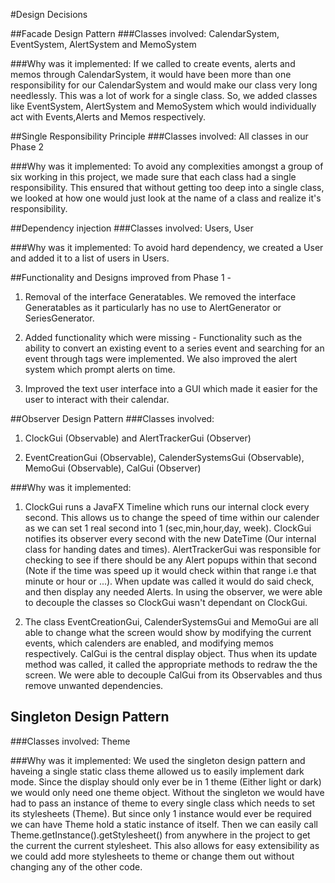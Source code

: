 #Design Decisions

##Facade Design Pattern
###Classes involved:
CalendarSystem, EventSystem, AlertSystem and MemoSystem

###Why was it implemented:
If we called to create events, alerts and memos through CalendarSystem, it would have been more than one responsibility for our
CalendarSystem and would make our class very long needlessly. This was a lot of work for a single class. So, we added classes
like EventSystem, AlertSystem and MemoSystem which would individually act with Events,Alerts and Memos respectively.

##Single Responsibility Principle
###Classes involved:
All classes in our Phase 2

###Why was it implemented:
To avoid any complexities amongst a group of six working in this project, we made sure that each class had a single responsibility.
This ensured that without getting too deep into a single class, we looked at how one would just look at the name of a class and realize
it's responsibility.

##Dependency injection
###Classes involved:
Users, User

###Why was it implemented:
To avoid hard dependency, we created a User and added it to a list of users in Users.


##Functionality and Designs improved from Phase 1 -
1. Removal of the interface Generatables.
    We removed the interface Generatables as it particularly has no use to AlertGenerator or SeriesGenerator.

2. Added functionality which were missing - Functionality such as the ability to convert an existing event to a series
    event and searching for an event through tags were implemented. We also improved the alert system which prompt alerts on time.

3. Improved the text user interface into a GUI which made it easier for the user to interact with their calendar.

##Observer Design Pattern
###Classes involved:
1) ClockGui (Observable) and AlertTrackerGui (Observer)

2) EventCreationGui (Observable), CalenderSystemsGui (Observable), MemoGui (Observable), CalGui (Observer)

###Why was it implemented:

1) ClockGui runs a JavaFX Timeline which runs our internal clock every second. This allows us to change the speed of 
time within our calender as we can set 1 real second into 1 (sec,min,hour,day, week). 
ClockGui notifies its observer every second with the new DateTime (Our internal class for handing dates and times). 
AlertTrackerGui was responsible for checking to see if there should be any Alert popups within that second 
(Note if the time was speed up it would check within that range i.e that minute or hour or ...). 
When update was called it would do said check, and then display any needed Alerts. In using the observer, we were able to
decouple the classes so ClockGui wasn't dependant on ClockGui.

2)  The class EventCreationGui, CalenderSystemsGui and MemoGui are all able to change what the screen would show by
modifying the current events, which calenders are enabled, and modifying memos respectively. CalGui is the central 
display object. Thus when its update method was called, it called the appropriate methods to redraw the the screen. 
We were able to decouple CalGui from its Observables and thus remove unwanted dependencies.


## Singleton Design Pattern
###Classes involved:
Theme

###Why was it implemented:
We used the singleton design pattern and haveing a single static class theme allowed us to easily implement dark mode.
Since the display should only ever be in 1 theme (Either light or dark) we would only need one theme object. Without the
singleton we would have had to pass an instance of theme to every single class which needs to set its stylesheets (Theme).
But since only 1 instance would ever be required we can have Theme hold a static instance of itself. Then we can easily
call Theme.getInstance().getStylesheet() from anywhere in the project to get the current the current stylesheet. This also allows
for easy extensibility as we could add more stylesheets to theme or change them out without changing any of the other code. 
    
